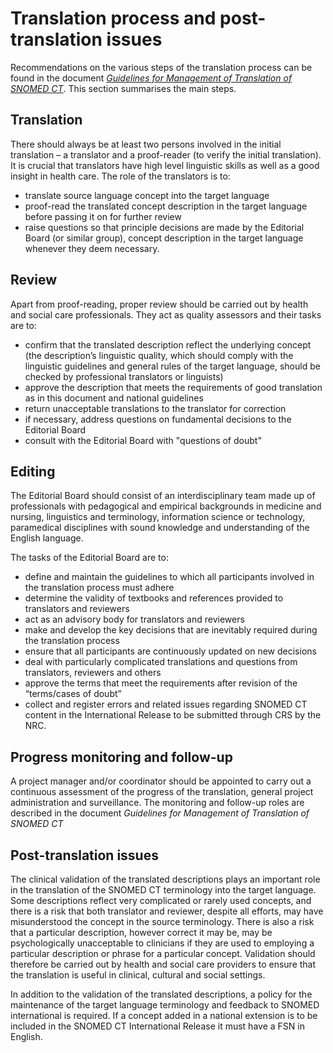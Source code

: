 # Translation process and post-translation issues

Recommendations on the various steps of the translation process can be found in the document [_Guidelines for Management of Translation of SNOMED CT_](https://app.gitbook.com/o/h8Z6qGxuQrzM9vbx5bPT/s/LWaBsNxFVew6RgxiYZZQ/). This section summarises the main steps.

## Translation

There should always be at least two persons involved in the initial translation – a translator and a proof-reader (to verify the initial translation). It is crucial that translators have high level linguistic skills as well as a good insight in health care. The role of the translators is to:

* translate source language concept into the target language
* proof-read the translated concept description in the target language before passing it on for further review
* raise questions so that principle decisions are made by the Editorial Board (or similar group), concept description in the target language whenever they deem necessary.

## Review

Apart from proof-reading, proper review should be carried out by health and social care professionals. They act as quality assessors and their tasks are to:

* confirm that the translated description reflect the underlying concept (the description’s linguistic quality, which should comply with the linguistic guidelines and general rules of the target language, should be checked by professional translators or linguists)
* approve the description that meets the requirements of good translation as in this document and national guidelines
* return unacceptable translations to the translator for correction
* if necessary, address questions on fundamental decisions to the Editorial Board
* consult with the Editorial Board with "questions of doubt"

## Editing

The Editorial Board should consist of an interdisciplinary team made up of professionals with pedagogical and empirical backgrounds in medicine and nursing, linguistics and terminology, information science or technology, paramedical disciplines with sound knowledge and understanding of the English language.

The tasks of the Editorial Board are to:

* define and maintain the guidelines to which all participants involved in the translation process must adhere
* determine the validity of textbooks and references provided to translators and reviewers
* act as an advisory body for translators and reviewers
* make and develop the key decisions that are inevitably required during the translation process
* ensure that all participants are continuously updated on new decisions
* deal with particularly complicated translations and questions from translators, reviewers and others
* approve the terms that meet the requirements after revision of the “terms/cases of doubt”
* collect and register errors and related issues regarding SNOMED CT content in the International Release to be submitted through CRS by the NRC.

## Progress monitoring and follow-up

A project manager and/or coordinator should be appointed to carry out a continuous assessment of the progress of the translation, general project administration and surveillance. The monitoring and follow-up roles are described in the document _Guidelines for Management of Translation of SNOMED CT_&#x20;

## Post-translation issues

The clinical validation of the translated descriptions plays an important role in the translation of the SNOMED CT terminology into the target language. Some descriptions reflect very complicated or rarely used concepts, and there is a risk that both translator and reviewer, despite all efforts, may have misunderstood the concept in the source terminology. There is also a risk that a particular description, however correct it may be, may be psychologically unacceptable to clinicians if they are used to employing a particular description or phrase for a particular concept. Validation should therefore be carried out by health and social care providers to ensure that the translation is useful in clinical, cultural and social settings.

In addition to the validation of the translated descriptions, a policy for the maintenance of the target language terminology and feedback to SNOMED international is required. If a concept added in a national extension is to be included in the SNOMED CT International Release it must have a FSN in English.
